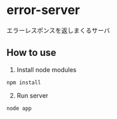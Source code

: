 # error-server
エラーレスポンスを返しまくるサーバ

## How to use

1. Install node modules

```
npm install
```

2. Run server

```
node app
```
